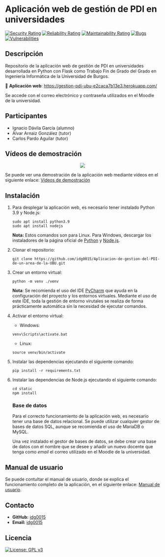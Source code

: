 # Aplicación web de gestión de PDI en universidades
<p align="center">

[![Security Rating](https://sonarcloud.io/api/project_badges/measure?project=idg0015_Aplicacion-de-gestion-del-PDI-de-un-area-de-la-UBU&metric=security_rating)](https://sonarcloud.io/summary/new_code?id=idg0015_Aplicacion-de-gestion-del-PDI-de-un-area-de-la-UBU)
[![Reliability Rating](https://sonarcloud.io/api/project_badges/measure?project=idg0015_Aplicacion-de-gestion-del-PDI-de-un-area-de-la-UBU&metric=reliability_rating)](https://sonarcloud.io/summary/new_code?id=idg0015_Aplicacion-de-gestion-del-PDI-de-un-area-de-la-UBU)
[![Maintainability Rating](https://sonarcloud.io/api/project_badges/measure?project=idg0015_Aplicacion-de-gestion-del-PDI-de-un-area-de-la-UBU&metric=sqale_rating)](https://sonarcloud.io/summary/new_code?id=idg0015_Aplicacion-de-gestion-del-PDI-de-un-area-de-la-UBU)
[![Bugs](https://sonarcloud.io/api/project_badges/measure?project=idg0015_Aplicacion-de-gestion-del-PDI-de-un-area-de-la-UBU&metric=bugs)](https://sonarcloud.io/summary/new_code?id=idg0015_Aplicacion-de-gestion-del-PDI-de-un-area-de-la-UBU)
[![Vulnerabilities](https://sonarcloud.io/api/project_badges/measure?project=idg0015_Aplicacion-de-gestion-del-PDI-de-un-area-de-la-UBU&metric=vulnerabilities)](https://sonarcloud.io/summary/new_code?id=idg0015_Aplicacion-de-gestion-del-PDI-de-un-area-de-la-UBU)

</p>

## Descripción

Repositorio de la aplicación web de gestión de PDI en universidades desarrollada en Python con Flask como Trabajo Fin de
Grado del Grado en Ingeniería Informática de la Universidad de Burgos.

🔗 **Aplicación web**: https://gestion-pdi-ubu-e2caca7b13e3.herokuapp.com/

Se accede con el correo electrónico y contraseña utilizados en el Moodle de la universidad.

## Participantes

* Ignacio Dávila García (alumno)
* Álvar Arnaiz González (tutor)
* Carlos Pardo Aguilar (tutor)

## Vídeos de demostración
<p align="center">
   <a href="https://universidaddeburgos-my.sharepoint.com/:f:/g/personal/idg0015_alu_ubu_es/Er9toqMAZDBAs8awkErg9ugBD5UkHcoZ8A1UPhq1OhsgQQ?e=kgdbZL">
      <img src="https://raw.githubusercontent.com/idg0015/Aplicacion-de-gestion-del-PDI-de-un-area-de-la-UBU/main/docs/img/videos.gif"/>
   </a>
</p>

Se puede ver una demostración de la aplicación web mediante vídeos en el siguiente enlace:
[Vídeos de demostración](https://universidaddeburgos-my.sharepoint.com/:f:/g/personal/idg0015_alu_ubu_es/Er9toqMAZDBAs8awkErg9ugBD5UkHcoZ8A1UPhq1OhsgQQ?e=kgdbZL)


## Instalación

1. Para desplegar la aplicación web, es necesario tener instalado Python 3.9 y Node.js:
    ```
    sudo apt install python3.9
    sudo apt install nodejs
    ```
   **Nota:** Estos comandos son para Linux. Para Windows, descargar los instaladores de la página oficial
   de [Python](https://www.python.org/downloads/) y
   [Node.js](https://nodejs.org/es).

2. Clonar el repositorio:
    ```
    git clone https://github.com/idg0015/Aplicacion-de-gestion-del-PDI-de-un-area-de-la-UBU.git
    ```

3. Crear un entorno virtual:
    ```
    python -m venv ./venv
    ```
   **Nota**: Se recomienda el uso del IDE [PyCharm](https://www.jetbrains.com/es-es/pycharm/download/#section=windows)
   que ayuda en la configuración del proyecto y los entornos virtuales. Mediante el uso de este IDE, toda la gestión de
   entorno virutales se realiza de forma prácticamente automática sin la necesidad de ejecutar comandos.

4. Activar el entorno virtual:
   * Windows:
   ```
   venv\Scripts\activate.bat
   ```
   * Linux:
   ```
   source venv/bin/activate
   ```

5. Instalar las dependencias ejecutando el siguiente comando:
    ```
    pip install -r requirements.txt
   ```

6. Instalar las dependencias de Node.js ejecutando el siguiente comando:
    ```
    cd static
    npm install
   ```

   ### Base de datos
   Para el correcto funcionamiento de la aplicación web, es necesario tener una base de datos relacional.
   Se puede utilizar cualquier gestor de bases de datos SQL, aunque se recomienda el uso de MariaDB o MySQL.

   Una vez instalado el gestor de bases de datos, se debe crear una base de datos con el nombre que se desee y añadir un
   nuevo docente que tenga como _email_ el correo utilizado en el Moodle de la universidad.

## Manual de usuario

Se puede contultar el manual de usuario, donde se explica el funcionamiento completo de la aplicación, en el siguiente
enlace: [Manual de usuario](https://github.com/idg0015/Aplicacion-de-gestion-del-PDI-de-un-area-de-la-UBU/blob/main/src/static/manual.pdf).

## Contacto

* **GitHub:** [idg0015](https://github.com/idg0015)
* **Email:** [idg0015](mailto:idg0015@alu.ubu.es)

## Licencia

[![License: GPL v3](https://img.shields.io/badge/License-GPLv3-darkgreen.svg)](https://www.gnu.org/licenses/gpl-3.0.html)



